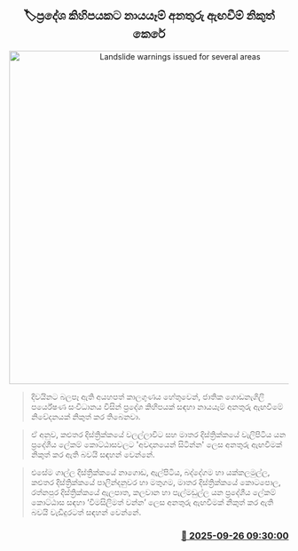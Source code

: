 <p align='center'><b><h2 align='center' title='Landslide warnings issued for several areas'>🏷ප්‍රදේශ කිහිපයකට නායයෑම් අනතුරු ඇඟවීම් නිකුත් කෙරේ</h2></b></p>
<p align='center'><img src='https://helakuru.sgp1.cdn.digitaloceanspaces.com/esana/images/lib/landslides-new[1].jpg' width='600' alt='Landslide warnings issued for several areas'></p>

> දිවයිනට බලපෑ ඇති අයහපත් කාලගුණය හේතුවෙන්, ජාතික ගොඩනැගිලි පර්යේෂණ සංවිධානය විසින් ප්‍රදේශ කිහිපයක් සඳහා නායයෑම් අනතුරු ඇඟවීමේ නිවේදනයක් නිකුත් කර තිබෙනවා.

> ඒ අනුව, කළුතර දිස්ත්‍රික්කයේ වලල්ලාවිට සහ මාතර දිස්ත්‍රික්කයේ වැලිපිටිය යන ප්‍රදේශීය ලේකම් කොට්ඨාසවලට 'අවදානයෙන් සිටින්න' ලෙස අනතුරු ඇඟවීමක් නිකුත් කර ඇති බවයි සඳහන් වෙන්නේ.

> එසේම ගාල්ල දිස්ත්‍රික්කයේ නාගොඩ, ඇල්පිටිය, ⁠බද්දේගම හා යක්කලමුල්ල, කළුතර දිස්ත්‍රික්කයේ පාලින්දනුවර හා මතුගම, මාතර දිස්ත්‍රික්කයේ කොටපොල, රත්නපුර දිස්ත්‍රික්කයේ ඇලපාත, ⁠කලවාන හා ⁠පැල්මඩුල්ල යන ප්‍රදේශීය ලේකම් කොට්ඨාස සඳහා ‘විමසිලිමත් වන්න‍’ ලෙස අනතුරු ඇඟවීමක් නිකුත් කර ඇති බවයි වැඩිදුරටත් සඳහන් වෙන්නේ.



<h3 align='right'><a href='https://www.helakuru.lk/esana/p/113983/'>📅 2025-09-26 09:30:00</a></h3>
